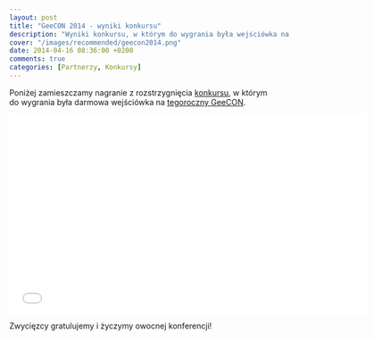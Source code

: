 ```yaml
---
layout: post
title: "GeeCON 2014 - wyniki konkursu"
description: "Wyniki konkursu, w którym do wygrania była wejściówka na konferencję GeeCON 2014."
cover: "/images/recommended/geecon2014.png"
date: 2014-04-16 08:36:00 +0200
comments: true
categories: [Partnerzy, Konkursy]
---
```

Poniżej zamieszczamy nagranie z&nbsp;rozstrzygnięcia <a href="{{ root_url }}/news/2014/04/09/darmowa-wejsciowka-na-geecon-do-wygrania/">konkursu</a>, w&nbsp;którym do&nbsp;wygrania była darmowa wejściówka na&nbsp;<a href="http://2014.geecon.org" target="_blank">tegoroczny GeeCON</a>.
<div class="row text-center" style="margin-top: 10px; margin-bottom: 10px;">
  <div class="col-md-12">
    <iframe width="640" height="360" src="//www.youtube.com/embed/27iR4BZsZjc?rel=0" frameborder="0" allowfullscreen></iframe>
  </div>
</div>
Zwycięzcy gratulujemy i&nbsp;życzymy owocnej konferencji!